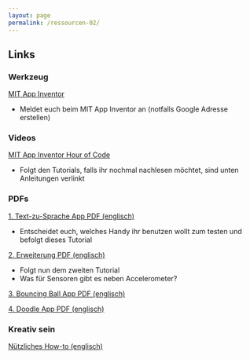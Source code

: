 ```yaml
---
layout: page
permalink: /ressourcen-02/
---
```


## Links 

### Werkzeug

[MIT App Inventor](ai2.appinventor.mit.edu)

- Meldet euch beim MIT App Inventor an (notfalls Google Adresse erstellen)

### Videos

[MIT App Inventor Hour of Code](http://appinventor.mit.edu/explore/hour-of-code.html)

- Folgt den Tutorials, falls ihr nochmal nachlesen möchtet, sind unten Anleitungen verlinkt

### PDFs

[1. Text-zu-Sprache App PDF (englisch)](http://appinventor.mit.edu/explore/sites/all/files/hourofcode/TalkToMePart1.pdf)

- Entscheidet euch, welches Handy ihr benutzen wollt zum testen und befolgt dieses Tutorial

[2. Erweiterung PDF (englisch)](http://appinventor.mit.edu/explore/sites/all/files/hourofcode/TalkToMePart2.pdf)

- Folgt nun dem zweiten Tutorial
- Was für Sensoren gibt es neben Accelerometer?

[3. Bouncing Ball App PDF (englisch)](http://appinventor.mit.edu/explore/sites/all/files/hourofcode/BallBounceTutorial.pdf)

[4. Doodle App PDF (englisch)](http://appinventor.mit.edu/explore/sites/all/files/hourofcode/DigitalDoodle.pdf)

### Kreativ sein

[Nützliches How-to (englisch)](http://www.appinventor.org/content/howDoYou/eventHandling)